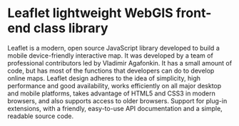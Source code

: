 # Leaflet lightweight WebGIS front-end class library

Leaflet is a modern, open source JavaScript library developed to build a mobile device-friendly interactive map.
It was developed by a team of professional contributors led by Vladimir Agafonkin.
It has a small amount of code, but has most of the functions that developers can do to develop online maps.
Leaflet design adheres to the idea of simplicity, high performance and good availability,
works efficiently on all major desktop and mobile platforms, takes advantage of HTML5 and CSS3 in modern browsers, and also supports access to older browsers.
Support for plug-in extensions, with a friendly, easy-to-use API documentation and a simple, readable source code.
